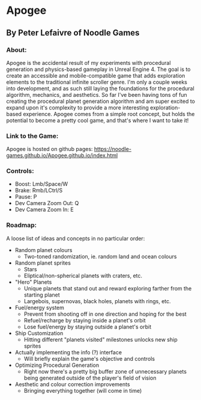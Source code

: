 # Apogee
## By Peter Lefaivre of Noodle Games

### About:
Apogee is the accidental result of my experiments with procedural generation and physics-based gameplay in Unreal Engine 4. The goal is to create an accessible and mobile-compatible game that adds exploration elements to the traditional infinite scroller genre. I'm only a couple weeks into development, and as such still laying the foundations for the procedural algorithm, mechanics, and aesthetics. So far I've been having tons of fun creating the procedural planet generation algorithm and am super excited to expand upon it's complexity to provide a more interesting exploration-based experience. Apogee comes from a simple root concept, but holds the potential to become a pretty cool game, and that's where I want to take it!

### Link to the Game:
Apogee is hosted on github pages:
https://noodle-games.github.io/Apogee.github.io/index.html

### Controls:
- Boost: Lmb/Space/W
- Brake: Rmb/LCtrl/S
- Pause: P
- Dev Camera Zoom Out: Q
- Dev Camera Zoom In: E

### Roadmap:
A loose list of ideas and concepts in no particular order:
- Random planet colours
  - Two-toned randomization, ie. random land and ocean colours
- Random planet sprites
  - Stars
  - Eliptical/non-spherical planets with craters, etc.
- "Hero" Planets
  - Unique planets that stand out and reward exploring farther from the starting planet
  - Largebois, supernovas, black holes, planets with rings, etc.
- Fuel/energy system
  - Prevent from shooting off in one direction and hoping for the best
  - Refuel/recharge by staying inside a planet's orbit
  - Lose fuel/energy by staying outside a planet's orbit
- Ship Customization
  - Hitting different "planets visited" milestones unlocks new ship sprites
- Actually implementing the info (?) interface
  - Will briefly explain the game's objective and controls
- Optimizing Procedural Generation
  - Right now there's a pretty big buffer zone of unnecessary planets being generated outside of the player's field of vision
- Aesthetic and colour correction improvements
  - Bringing everything together (will come in time)
